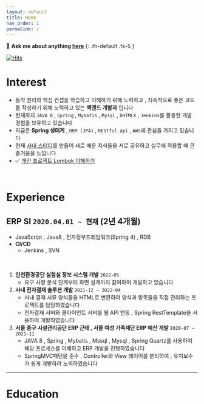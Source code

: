 ```yaml
---
layout: default
title: Home
nav_order: 1
permalink: /
---
```


💬 **Ask me about anything [here](https://github.com/jdalma/jdalma.github.io/issues)**
{: .fh-default .fs-5 }

[![Hits](https://hits.seeyoufarm.com/api/count/incr/badge.svg?url=https%3A%2F%2Fjdalma.github.io&count_bg=%2379C83D&title_bg=%23555555&icon=&icon_color=%23E7E7E7&title=hits&edge_flat=false)](https://hits.seeyoufarm.com)

# **Interest**

- 동작 원리와 핵심 컨셉을 학습하고 이해하기 위해 노력하고 , 지속적으로 좋은 코드를 작성하기 위해 노력하고 있는 **백엔드 개발자** 입니다
- 현재까지 `JAVA 8` , `Spring` , `Mybatis` , `Mysql` , `DHTMLX` , `Jenkins`를 활용한 개발 경험을 보유하고 있습니다
- 지금은 **Spring 생태계** , `ORM (JPA)` , `RESTful api` , `AWS`에 관심을 가지고 있습니다
- 현재 [사내 스터디](https://github.com/jdalma/dev-study)를 만들어 새로 배운 지식들을 서로 공유하고 실무에 적용할 때 큰 즐거움을 느낍니다
- ✅ [개인 프로젝트 Lombok 이해하기](https://jdalma.github.io/docs/toy-project/Jeong-Lombok/)

<br>

<!-- > 📖
> - 객체지향의 사실과 오해
> - Think Data Structures
> - 코딩 인터뷰 완전 분석
> - 코딩을 지탱하는 기술
> - 함께 자라기
> - [모던 자바 인 액션](https://jdalma.github.io/docs/books/modernJavaInAction/)
> - [Clean Code](https://jdalma.github.io/docs/books/clean-code/)
> - 토비의 스프링 3.1
> - 자바 ORM 표준 JPA 프로그래밍
> - 이펙티브 자바 -->


# **Experience**

## **ERP SI `2020.04.01 ~ 현재` (2년 4개월)**

- JavaScript , Java8 , 전자정부프레임워크(Spring 4) , RDB
- **CI/CD**
  - Jenkins , SVN

<br>

1. **인천환경공단 실험실 정보 시스템 개발** `2022-05`
   - 요구 사항 분석 단계부터 화면 설계까지 참여하여 개발하고 있습니다
2. **사내 전자결재 솔루션 개발** `2021-12 ~ 2022-04`
   - 사내 결재 서류 양식들을 HTML로 변환하여 양식과 항목들을 직접 관리하는 프로젝트를 담당하였습니다
   - 전자결재 서버와 클라이언트 서버를 웹 API 연동 , Spring RestTemplate을 사용하여 개발하였습니다
3. **서울 중구 시설관리공단 ERP 근태 , 서울 여성 가족재단 ERP 예산 개발** `2020-07 ~ 2021-11`
   - JAVA 8 , Spring , Mybatis , Mssql , Mysql , Spring Quartz를 사용하여 해당 프로세스를 이해하고 ERP 개발을 진행하였습니다
   - SpringMVC패턴을 준수 , Controller와 View 레이어를 분리하여 , 유지보수가 쉽게 개발하려 노력하였습니다


***

# **Education**
